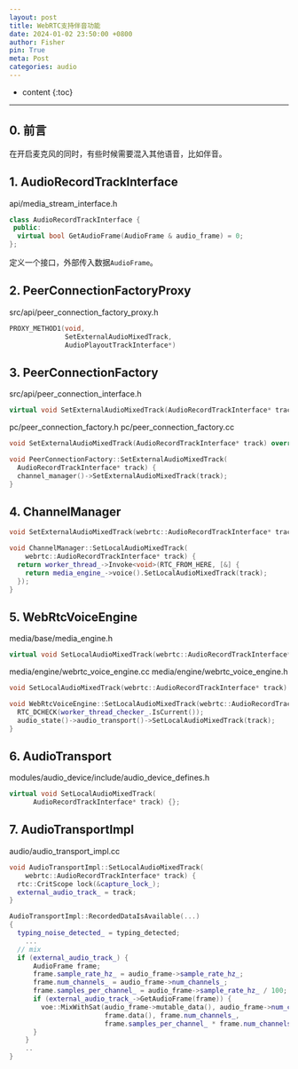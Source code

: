 ```yaml
---
layout: post
title: WebRTC支持伴音功能
date: 2024-01-02 23:50:00 +0800
author: Fisher
pin: True
meta: Post
categories: audio
---
```



* content
{:toc}

---


## 0. 前言

在开启麦克风的同时，有些时候需要混入其他语音，比如伴音。



## 1. AudioRecordTrackInterface

api/media_stream_interface.h

```cpp
class AudioRecordTrackInterface {
 public:
  virtual bool GetAudioFrame(AudioFrame & audio_frame) = 0;
};
```

定义一个接口，外部传入数据`AudioFrame`。



## 2. PeerConnectionFactoryProxy

src/api/peer_connection_factory_proxy.h

```cpp
PROXY_METHOD1(void,
              SetExternalAudioMixedTrack,
              AudioPlayoutTrackInterface*)
```



## 3. PeerConnectionFactory

src/api/peer_connection_interface.h

```cpp
virtual void SetExternalAudioMixedTrack(AudioRecordTrackInterface* track) = 0;
```

pc/peer_connection_factory.h
pc/peer_connection_factory.cc

```cpp
void SetExternalAudioMixedTrack(AudioRecordTrackInterface* track) override;

void PeerConnectionFactory::SetExternalAudioMixedTrack(
  AudioRecordTrackInterface* track) {
  channel_manager()->SetExternalAudioMixedTrack(track);
}
```



## 4. ChannelManager

```cpp
void SetExternalAudioMixedTrack(webrtc::AudioRecordTrackInterface* track);

void ChannelManager::SetLocalAudioMixedTrack(
    webrtc::AudioRecordTrackInterface* track) {
  return worker_thread_->Invoke<void>(RTC_FROM_HERE, [&] {
    return media_engine_->voice().SetLocalAudioMixedTrack(track);
  });
}
```



## 5. WebRtcVoiceEngine

media/base/media_engine.h

```cpp
virtual void SetLocalAudioMixedTrack(webrtc::AudioRecordTrackInterface* track) = 0;
```

media/engine/webrtc_voice_engine.cc
media/engine/webrtc_voice_engine.h

```cpp
void SetLocalAudioMixedTrack(webrtc::AudioRecordTrackInterface* track) override;

void WebRtcVoiceEngine::SetLocalAudioMixedTrack(webrtc::AudioRecordTrackInterface* track) {
  RTC_DCHECK(worker_thread_checker_.IsCurrent());
  audio_state()->audio_transport()->SetLocalAudioMixedTrack(track);
}
```


## 6. AudioTransport

modules/audio_device/include/audio_device_defines.h

```cpp
virtual void SetLocalAudioMixedTrack(
      AudioRecordTrackInterface* track) {};
```



## 7. AudioTransportImpl

audio/audio_transport_impl.cc

```cpp
void AudioTransportImpl::SetLocalAudioMixedTrack(
    webrtc::AudioRecordTrackInterface* track) {
  rtc::CritScope lock(&capture_lock_);
  external_audio_track_ = track;
}
```



```cpp
AudioTransportImpl::RecordedDataIsAvailable(...)
{
  typing_noise_detected_ = typing_detected;
	...
  // mix
  if (external_audio_track_) {
      AudioFrame frame;
      frame.sample_rate_hz_ = audio_frame->sample_rate_hz_;
      frame.num_channels_ = audio_frame->num_channels_;
      frame.samples_per_channel_ = audio_frame->sample_rate_hz_ / 100;
      if (external_audio_track_->GetAudioFrame(frame)) {
        voe::MixWithSat(audio_frame->mutable_data(), audio_frame->num_channels_,
                        frame.data(), frame.num_channels_,
                        frame.samples_per_channel_ * frame.num_channels_);
      }
    }
    ..
}
```



